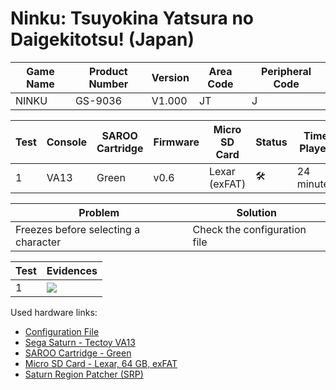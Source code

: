 # Ninku: Tsuyokina Yatsura no Daigekitotsu! (Japan)

| Game Name | Product Number | Version | Area Code | Peripheral Code |
| --------- | -------------- | ------- | --------- | --------------- |
| NINKU     | GS-9036        | V1.000  | JT        | J               |

| Test | Console | SAROO Cartridge | Firmware | Micro SD Card | Status              | Time Played |
| ---- | ------- | --------------- | -------- | ------------- | ------------------- | ----------- |
| 1    | VA13    | Green           | v0.6     | Lexar (exFAT) | :hammer_and_wrench: | 24 minutes  |

| Problem                              | Solution                     |
| ------------------------------------ | ---------------------------- |
| Freezes before selecting a character | Check the configuration file |

| Test | Evidences                                                                                        |
| ---- | ------------------------------------------------------------------------------------------------ |
| 1    | [![](https://img.youtube.com/vi/1zFCbts4dPo/0.jpg)](https://www.youtube.com/watch?v=1zFCbts4dPo) |

Used hardware links:

- [Configuration File](https://github.com/williamdsw/saroo-configuration-list/blob/master/Regions/Retails/Japan/GS-9036/README.md)
- [Sega Saturn - Tectoy VA13](../../../../Info/Consoles/VA13/README.md)
- [SAROO Cartridge - Green](../../../../Info/Cartridges/RetroGameParadiseStore/1.32F/README.md)
- [Micro SD Card - Lexar, 64 GB, exFAT](../../../../Info/SdCards/Lexar/64GB/exfat/README.md)
- [Saturn Region Patcher (SRP)](https://segaxtreme.net/resources/saturn-region-patcher.81/download)
